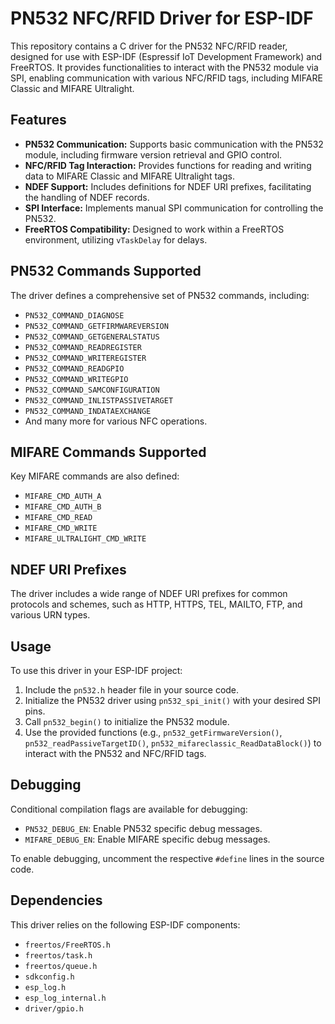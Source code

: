 # PN532 NFC/RFID Driver for ESP-IDF

This repository contains a C driver for the PN532 NFC/RFID reader, designed for use with ESP-IDF (Espressif IoT Development Framework) and FreeRTOS. It provides functionalities to interact with the PN532 module via SPI, enabling communication with various NFC/RFID tags, including MIFARE Classic and MIFARE Ultralight.

## Features

-   **PN532 Communication:** Supports basic communication with the PN532 module, including firmware version retrieval and GPIO control.
-   **NFC/RFID Tag Interaction:** Provides functions for reading and writing data to MIFARE Classic and MIFARE Ultralight tags.
-   **NDEF Support:** Includes definitions for NDEF URI prefixes, facilitating the handling of NDEF records.
-   **SPI Interface:** Implements manual SPI communication for controlling the PN532.
-   **FreeRTOS Compatibility:** Designed to work within a FreeRTOS environment, utilizing `vTaskDelay` for delays.

## PN532 Commands Supported

The driver defines a comprehensive set of PN532 commands, including:

-   `PN532_COMMAND_DIAGNOSE`
-   `PN532_COMMAND_GETFIRMWAREVERSION`
-   `PN532_COMMAND_GETGENERALSTATUS`
-   `PN532_COMMAND_READREGISTER`
-   `PN532_COMMAND_WRITEREGISTER`
-   `PN532_COMMAND_READGPIO`
-   `PN532_COMMAND_WRITEGPIO`
-   `PN532_COMMAND_SAMCONFIGURATION`
-   `PN532_COMMAND_INLISTPASSIVETARGET`
-   `PN532_COMMAND_INDATAEXCHANGE`
-   And many more for various NFC operations.

## MIFARE Commands Supported

Key MIFARE commands are also defined:

-   `MIFARE_CMD_AUTH_A`
-   `MIFARE_CMD_AUTH_B`
-   `MIFARE_CMD_READ`
-   `MIFARE_CMD_WRITE`
-   `MIFARE_ULTRALIGHT_CMD_WRITE`

## NDEF URI Prefixes

The driver includes a wide range of NDEF URI prefixes for common protocols and schemes, such as HTTP, HTTPS, TEL, MAILTO, FTP, and various URN types.

## Usage

To use this driver in your ESP-IDF project:

1.  Include the `pn532.h` header file in your source code.
2.  Initialize the PN532 driver using `pn532_spi_init()` with your desired SPI pins.
3.  Call `pn532_begin()` to initialize the PN532 module.
4.  Use the provided functions (e.g., `pn532_getFirmwareVersion()`, `pn532_readPassiveTargetID()`, `pn532_mifareclassic_ReadDataBlock()`) to interact with the PN532 and NFC/RFID tags.

## Debugging

Conditional compilation flags are available for debugging:

-   `PN532_DEBUG_EN`: Enable PN532 specific debug messages.
-   `MIFARE_DEBUG_EN`: Enable MIFARE specific debug messages.

To enable debugging, uncomment the respective `#define` lines in the source code.

## Dependencies

This driver relies on the following ESP-IDF components:

-   `freertos/FreeRTOS.h`
-   `freertos/task.h`
-   `freertos/queue.h`
-   `sdkconfig.h`
-   `esp_log.h`
-   `esp_log_internal.h`
-   `driver/gpio.h`


